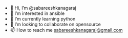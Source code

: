 - 👋 Hi, I’m @sabareeshkanagaraj
- 👀 I’m interested in ansible
- 🌱 I’m currently learning python
- 💞️ I’m looking to collaborate on opensource
- 📫 How to reach me  sabareeshkanagaraj@gmail.com

<!---
sabareeshkanagaraj/sabareeshkanagaraj is a ✨ special ✨ repository because its `README.md` (this file) appears on your GitHub profile.
You can click the Preview link to take a look at your changes.
--->
